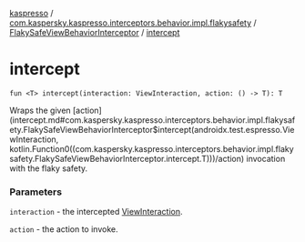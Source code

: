 [kaspresso](../../index.md) / [com.kaspersky.kaspresso.interceptors.behavior.impl.flakysafety](../index.md) / [FlakySafeViewBehaviorInterceptor](index.md) / [intercept](./intercept.md)

# intercept

`fun <T> intercept(interaction: ViewInteraction, action: () -> T): T`

Wraps the given [action](intercept.md#com.kaspersky.kaspresso.interceptors.behavior.impl.flakysafety.FlakySafeViewBehaviorInterceptor$intercept(androidx.test.espresso.ViewInteraction, kotlin.Function0((com.kaspersky.kaspresso.interceptors.behavior.impl.flakysafety.FlakySafeViewBehaviorInterceptor.intercept.T)))/action) invocation with the flaky safety.

### Parameters

`interaction` - the intercepted [ViewInteraction](#).

`action` - the action to invoke.